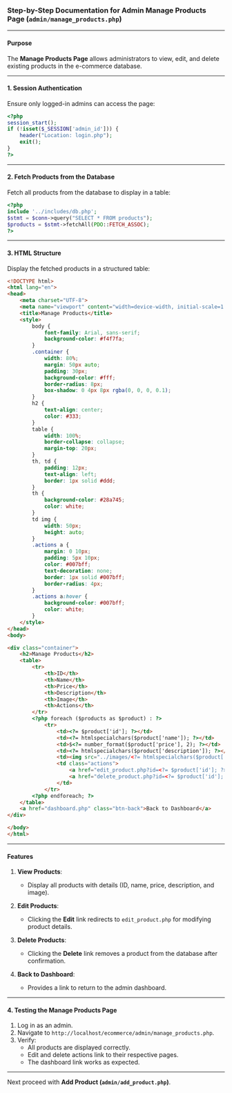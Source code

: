 
### Step-by-Step Documentation for Admin Manage Products Page (`admin/manage_products.php`)

---

#### Purpose
The **Manage Products Page** allows administrators to view, edit, and delete existing products in the e-commerce database.

---

#### 1. Session Authentication
Ensure only logged-in admins can access the page:

```php
<?php
session_start();
if (!isset($_SESSION['admin_id'])) {
    header("Location: login.php");
    exit();
}
?>
```

---

#### 2. Fetch Products from the Database
Fetch all products from the database to display in a table:

```php
<?php
include '../includes/db.php';
$stmt = $conn->query("SELECT * FROM products");
$products = $stmt->fetchAll(PDO::FETCH_ASSOC);
?>
```

---

#### 3. HTML Structure
Display the fetched products in a structured table:

```html
<!DOCTYPE html>
<html lang="en">
<head>
    <meta charset="UTF-8">
    <meta name="viewport" content="width=device-width, initial-scale=1.0">
    <title>Manage Products</title>
    <style>
        body {
            font-family: Arial, sans-serif;
            background-color: #f4f7fa;
        }
        .container {
            width: 80%;
            margin: 50px auto;
            padding: 30px;
            background-color: #fff;
            border-radius: 8px;
            box-shadow: 0 4px 8px rgba(0, 0, 0, 0.1);
        }
        h2 {
            text-align: center;
            color: #333;
        }
        table {
            width: 100%;
            border-collapse: collapse;
            margin-top: 20px;
        }
        th, td {
            padding: 12px;
            text-align: left;
            border: 1px solid #ddd;
        }
        th {
            background-color: #28a745;
            color: white;
        }
        td img {
            width: 50px;
            height: auto;
        }
        .actions a {
            margin: 0 10px;
            padding: 5px 10px;
            color: #007bff;
            text-decoration: none;
            border: 1px solid #007bff;
            border-radius: 4px;
        }
        .actions a:hover {
            background-color: #007bff;
            color: white;
        }
    </style>
</head>
<body>

<div class="container">
    <h2>Manage Products</h2>
    <table>
        <tr>
            <th>ID</th>
            <th>Name</th>
            <th>Price</th>
            <th>Description</th>
            <th>Image</th>
            <th>Actions</th>
        </tr>
        <?php foreach ($products as $product) : ?>
            <tr>
                <td><?= $product['id']; ?></td>
                <td><?= htmlspecialchars($product['name']); ?></td>
                <td>$<?= number_format($product['price'], 2); ?></td>
                <td><?= htmlspecialchars($product['description']); ?></td>
                <td><img src="../images/<?= htmlspecialchars($product['image']); ?>" alt="Product Image"></td>
                <td class="actions">
                    <a href="edit_product.php?id=<?= $product['id']; ?>">Edit</a>
                    <a href="delete_product.php?id=<?= $product['id']; ?>" onclick="return confirm('Are you sure you want to delete this product?');">Delete</a>
                </td>
            </tr>
        <?php endforeach; ?>
    </table>
    <a href="dashboard.php" class="btn-back">Back to Dashboard</a>
</div>

</body>
</html>
```

---

#### Features
1. **View Products**:
   - Display all products with details (ID, name, price, description, and image).

2. **Edit Products**:
   - Clicking the **Edit** link redirects to `edit_product.php` for modifying product details.

3. **Delete Products**:
   - Clicking the **Delete** link removes a product from the database after confirmation.

4. **Back to Dashboard**:
   - Provides a link to return to the admin dashboard.

---

#### 4. Testing the Manage Products Page
1. Log in as an admin.
2. Navigate to `http://localhost/ecommerce/admin/manage_products.php`.
3. Verify:
   - All products are displayed correctly.
   - Edit and delete actions link to their respective pages.
   - The dashboard link works as expected.

---

Next proceed with **Add Product (`admin/add_product.php`)**.
